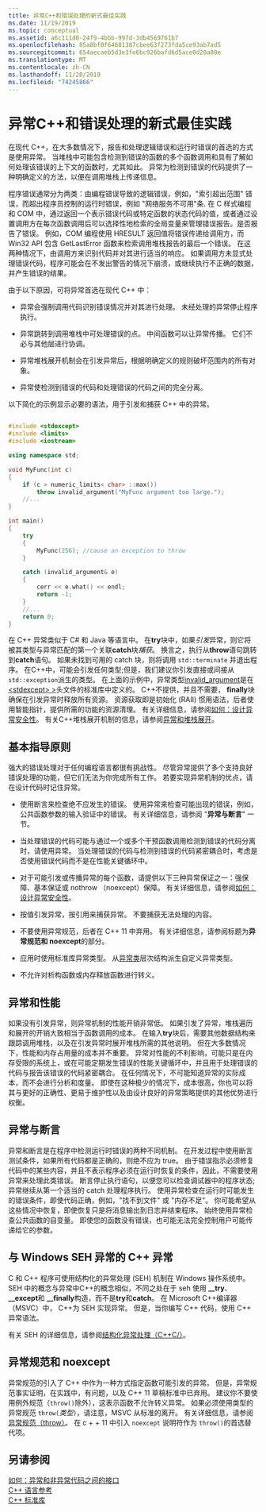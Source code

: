 ```yaml
---
title: 异常C++和错误处理的新式最佳实践
ms.date: 11/19/2019
ms.topic: conceptual
ms.assetid: a6c111d0-24f9-4bbb-997d-3db4569761b7
ms.openlocfilehash: 85a8bf0f64681387cbee63f273fda5ce93ab7ad5
ms.sourcegitcommit: 654aecaeb5d3e3fe6bc926bafd6d5ace0d20a80e
ms.translationtype: MT
ms.contentlocale: zh-CN
ms.lasthandoff: 11/20/2019
ms.locfileid: "74245866"
---
```

# <a name="modern-c-best-practices-for-exceptions-and-error-handling"></a>异常C++和错误处理的新式最佳实践

在现代 C++，在大多数情况下，报告和处理逻辑错误和运行时错误的首选的方式是使用异常。 当堆栈中可能包含检测到错误的函数的多个函数调用和具有了解如何处理该错误的上下文的函数时，尤其如此。 异常为检测到错误的代码提供了一种明确定义的方法，以便在调用堆栈上传递信息。

程序错误通常分为两类：由编程错误导致的逻辑错误，例如，"索引超出范围" 错误，而超出程序员控制的运行时错误，例如 "网络服务不可用"条. 在 C 样式编程和 COM 中，通过返回一个表示错误代码或特定函数的状态代码的值，或者通过设置调用方在每次函数调用后可以选择性地检索的全局变量来管理错误报告。是否报告了错误。 例如，COM 编程使用 HRESULT 返回值将错误传递给调用方，而 Win32 API 包含 GetLastError 函数来检索调用堆栈报告的最后一个错误。 在这两种情况下，由调用方来识别代码并对其进行适当的响应。 如果调用方未显式处理错误代码，程序可能会在不发出警告的情况下崩溃，或继续执行不正确的数据，并产生错误的结果。

由于以下原因，可将异常首选在现代 C++ 中：

- 异常会强制调用代码识别错误情况并对其进行处理。 未经处理的异常停止程序执行。

- 异常跳转到调用堆栈中可处理错误的点。 中间函数可以让异常传播。 它们不必与其他层进行协调。

- 异常堆栈展开机制会在引发异常后，根据明确定义的规则破坏范围内的所有对象。

- 异常使检测到错误的代码和处理错误的代码之间的完全分离。

以下简化的示例显示必要的语法，用于引发和捕获 C++ 中的异常。

```cpp

#include <stdexcept>
#include <limits>
#include <iostream>

using namespace std;

void MyFunc(int c)
{
    if (c > numeric_limits< char> ::max())
        throw invalid_argument("MyFunc argument too large.");
    //...
}

int main()
{
    try
    {
        MyFunc(256); //cause an exception to throw
    }

    catch (invalid_argument& e)
    {
        cerr << e.what() << endl;
        return -1;
    }
    //...
    return 0;
}
```

在 C++ 异常类似于 C# 和 Java 等语言中。 在**try**块中，如果*引发*异常，则它将被其类型与异常匹配的第一个关联**catch**块*捕获*。 换言之，执行从**throw**语句跳转到**catch**语句。 如果未找到可用的 catch 块，则将调用 `std::terminate` 并退出程序。 在C++中，可能会引发任何类型;但是，我们建议你引发直接或间接从 `std::exception`派生的类型。 在上面的示例中，异常类型[invalid_argument](../standard-library/invalid-argument-class.md)是在[\<stdexcept> >](../standard-library/stdexcept.md)头文件的标准库中定义的。 C++不提供，并且不需要， **finally**块确保在引发异常时释放所有资源。 资源获取即是初始化 (RAII) 惯用语法，后者使用智能指针，提供所需的功能的资源清理。 有关详细信息，请参阅[如何：设计异常安全性](how-to-design-for-exception-safety.md)。 有关C++堆栈展开机制的信息，请参阅[异常和堆栈展开](exceptions-and-stack-unwinding-in-cpp.md)。

## <a name="basic-guidelines"></a>基本指导原则

强大的错误处理对于任何编程语言都很有挑战性。 尽管异常提供了多个支持良好错误处理的功能，但它们无法为你完成所有工作。 若要实现异常机制的优点，请在设计代码时记住异常。

- 使用断言来检查绝不应发生的错误。 使用异常来检查可能出现的错误，例如，公共函数参数的输入验证中的错误。 有关详细信息，请参阅 "**异常与断言**" 一节。

- 当处理错误的代码可能与通过一个或多个干预函数调用检测到错误的代码分离时，请使用异常。 当处理错误的代码与检测到错误的代码紧密耦合时，考虑是否使用错误代码而不是在性能关键循环中。

- 对于可能引发或传播异常的每个函数，请提供以下三种异常保证之一：强保障、基本保证或 nothrow （noexcept）保障。 有关详细信息，请参阅[如何：设计异常安全性](how-to-design-for-exception-safety.md)。

- 按值引发异常，按引用来捕获异常。 不要捕获无法处理的内容。

- 不要使用异常规范，后者在 C++ 11 中弃用。 有关详细信息，请参阅标题为**异常规范和 noexcept**的部分。

- 应用时使用标准库异常类型。 从[异常类](../standard-library/exception-class.md)层次结构派生自定义异常类型。

- 不允许对析构函数或内存释放函数进行转义。

## <a name="exceptions-and-performance"></a>异常和性能

如果没有引发异常，则异常机制的性能开销非常低。 如果引发了异常，堆栈遍历和展开的开销大致相当于函数调用的成本。 在输入**try**块后，需要其他数据结构来跟踪调用堆栈，以及在引发异常时展开堆栈所需的其他说明。 但在大多数情况下，性能和内存占用量的成本并不重要。 异常对性能的不利影响，可能只是在内存受限的系统上，或在可能定期发生错误的性能关键循环中，并且用于处理错误的代码与报告该错误的代码紧密耦合。 在任何情况下，不可能知道异常的实际成本，而不会进行分析和度量。 即使在这种极少的情况下，成本很高，你也可以将其与更好的正确性、更易于维护性以及由设计良好的异常策略提供的其他优势进行权衡。

## <a name="exceptions-vs-assertions"></a>异常与断言

异常和断言是在程序中检测运行时错误的两种不同机制。 在开发过程中使用断言测试条件，如果所有代码都是正确的，则绝不应为 true。 由于错误指示必须修复代码中的某些内容，并且不表示程序必须在运行时恢复的条件，因此，不需要使用异常来处理此类错误。 断言停止执行语句，以便您可以检查调试器中的程序状态;异常继续从第一个适当的 catch 处理程序执行。 使用异常检查在运行时可能发生的错误条件，即使代码正确，例如，"找不到文件" 或 "内存不足"。 你可能希望从这些情况中恢复，即使恢复只是将消息输出到日志并结束程序。 始终使用异常检查公共函数的自变量。 即使您的函数没有错误，也可能无法完全控制用户可能传递给它的参数。

## <a name="c-exceptions-versus-windows-seh-exceptions"></a>与 Windows SEH 异常的 C++ 异常

C 和 C++ 程序可使用结构化的异常处理 (SEH) 机制在 Windows 操作系统中。 SEH 中的概念与异常中C++的概念相似，不同之处在于 seh 使用 **__try**、 **__except**和 **__finally**构造，而不是**try**和**catch**。 在 Microsoft C++编译器（MSVC）中， C++为 SEH 实现异常。 但是，当你编写 C++ 代码，使用 C++ 异常语法。

有关 SEH 的详细信息，请参阅[结构化异常处理（C++C/）](structured-exception-handling-c-cpp.md)。

## <a name="exception-specifications-and-noexcept"></a>异常规范和 noexcept

异常规范的引入了 C++ 中作为一种方式指定函数可能引发的异常。 但是，异常规范事实证明，在实践中，有问题，以及 C++ 11 草稿标准中已弃用。 建议你不要使用例外规范（`throw()`除外），这表示函数不允许转义异常。 如果必须使用类型的异常规范 `throw(`*类型*`)`，请注意，MSVC 从标准的离开。 有关详细信息，请参阅[异常规范（throw）](exception-specifications-throw-cpp.md)。 在 c + + 11 中引入 `noexcept` 说明符作为 `throw()`的首选替代项。

## <a name="see-also"></a>另请参阅

[如何：异常和非异常代码之间的接口](../cpp/how-to-interface-between-exceptional-and-non-exceptional-code.md)<br/>
[C++ 语言参考](../cpp/cpp-language-reference.md)<br/>
[C++ 标准库](../standard-library/cpp-standard-library-reference.md)
